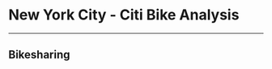 # New York City - Citi Bike Analysis
---  

###
Bikesharing
---  

[](https://public.tableau.com/profile/b.bb#!/)

